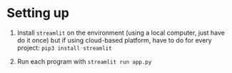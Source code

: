 # Setting up

1. Install `streamlit` on the environment (using a local computer, just have do it once) but if using cloud-based platform, have
to do for every project: `pip3 install streamlit`

2. Run each program with `streamlit run app.py`
